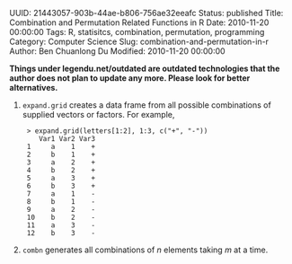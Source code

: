 UUID: 21443057-903b-44ae-b806-756ae32eeafc
Status: published
Title: Combination and Permutation Related Functions in R
Date: 2010-11-20 00:00:00
Tags: R, statisitcs, combination, permutation, programming
Category: Computer Science
Slug: combination-and-permutation-in-r
Author: Ben Chuanlong Du
Modified: 2010-11-20 00:00:00

**Things under legendu.net/outdated are outdated technologies that the author does not plan to update any more. Please look for better alternatives.**



1. `expand.grid` creates a data frame from all possible combinations of supplied vectors or factors. 
For example,

        > expand.grid(letters[1:2], 1:3, c("+", "-"))
           Var1 Var2 Var3
        1     a    1    +
        2     b    1    +
        3     a    2    +
        4     b    2    +
        5     a    3    +
        6     b    3    +
        7     a    1    -
        8     b    1    -
        9     a    2    -
        10    b    2    -
        11    a    3    -
        12    b    3    -
            

2. `combn` generates all combinations of $n$ elements taking $m$ at a time.
